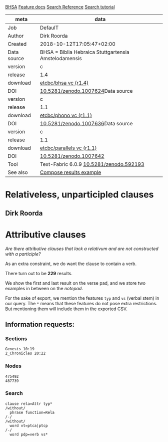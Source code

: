 

<div class="hdlinks">
  <a target="_blank" href="https://etcbc.github.io/bhsa" title="{provenance of this corpus}">BHSA</a>
  <a target="_blank" href="https://etcbc.github.io/bhsa/features/hebrew/c/0_home.html" title="BHSA feature documentation">Feature docs</a>
  <a target="_blank" href="https://dans-labs.github.io/text-fabric/Api/General/#search-templates" title="Search Templates Introduction and Reference">Search Reference</a>
  <a target="_blank" href="https://nbviewer.jupyter.org/github/etcbc/bhsa/blob/master/tutorial/search.ipynb" title="Search tutorial in Jupyter Notebook">Search tutorial</a>
</div>



meta | data
--- | ---
Job | DefaulT
Author | Dirk Roorda
Created | 2018-10-12T17:05:47+02:00
Data source | BHSA = Biblia Hebraica Stuttgartensia Amstelodamensis
version | c
release | 1.4
download   | [etcbc/bhsa vc (r1.4)](https://github.com/etcbc/bhsa/releases/download/1.4/c.zip)
DOI | [10.5281/zenodo.1007624](https://doi.org/10.5281/zenodo.1007624)Data source | Phonetic Transcriptions
version | c
release | 1.1
download   | [etcbc/phono vc (r1.1)](https://github.com/etcbc/phono/releases/download/1.1/c.zip)
DOI | [10.5281/zenodo.1007636](https://doi.org/10.5281/zenodo.1007636)Data source | Parallel Passages
version | c
release | 1.1
download   | [etcbc/parallels vc (r1.1)](https://github.com/etcbc/parallels/releases/download/1.1/c.zip)
DOI | [10.5281/zenodo.1007642](https://doi.org/10.5281/zenodo.1007642)
Tool | Text-Fabric 6.0.9 [10.5281/zenodo.592193](https://doi.org/10.5281/zenodo.592193)
See also | [Compose results example](https://nbviewer.jupyter.org/github/dans-labs/text-fabric/blob/master/examples/compose.ipynb)


# Relativeless, unparticipled clauses

## Dirk Roorda

# Attributive clauses

*Are there attributive clauses that lack a relativum and are not constructed with a participle?*

As an extra constraint, we do want the clause to contain a verb.

There turn out to be **229** results.

We show the first and last result on the verse pad, and we store two examples in between on the *notepad*.

For the sake of export, we mention the features `typ` and `vs` (verbal stem) in our query. The `*` means that these features do not pose extra restrictions. But mentioning them will include them in the exported CSV.

## Information requests:

### Sections

```
Genesis 10:19
2_Chronicles 20:22
```

### Nodes

```
475492
487739
```

### Search

```
clause rela=Attr typ*
/without/
  phrase function=Rela
/-/
/without/
  word vt=ptca|ptcp
/-/
  word pdp=verb vs*
```
